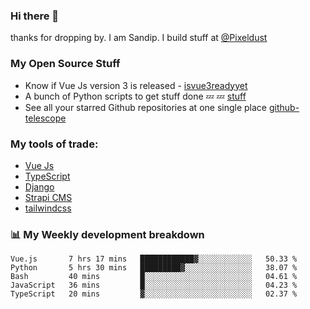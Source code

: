 ### Hi there 👋

thanks for dropping by.
I am Sandip. I build stuff at [@Pixeldust](github.com/pixeldust-in/)

###  **My Open Source Stuff**

 - Know if Vue Js version 3 is released -  [isvue3readyyet](https://github.com/sandiprb/isvue3readyyet)
 - A bunch of Python scripts to get stuff done 💤 💤 [stuff](https://github.com/sandiprb/stuff)
 - See all your starred Github repositories at one single place [github-telescope](https://github.com/sandiprb/github-telescope)



###  **My tools of trade:**
 - [Vue Js](https://github.com/vuejs/vue/)
 - [TypeScript](https://github.com/microsoft/TypeScript)
 - [Django](github.com/django/django)
 - [Strapi CMS](github.com/strapi/strapi)
 - [tailwindcss](https://github.com/tailwindlabs/tailwindcss)


###  📊 **My Weekly development breakdown**
<!--START_SECTION:waka-->
```text
Vue.js       7 hrs 17 mins   ████████████▓░░░░░░░░░░░░   50.33 % 
Python       5 hrs 30 mins   █████████▓░░░░░░░░░░░░░░░   38.07 % 
Bash         40 mins         █░░░░░░░░░░░░░░░░░░░░░░░░   04.61 % 
JavaScript   36 mins         █░░░░░░░░░░░░░░░░░░░░░░░░   04.23 % 
TypeScript   20 mins         ▓░░░░░░░░░░░░░░░░░░░░░░░░   02.37 % 
```
<!--END_SECTION:waka-->
